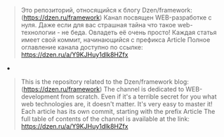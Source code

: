 >Это репозиторий, относящийся к блогу Dzen/framework: (https://dzen.ru/framework)
>Канал посвящен WEB-разработке с нуля. Даже если для вас страшная тайна что такое web-технологии - не беда. Овладеть её очень просто!
>Каждая статья имеет свой коммит, начинающийся с префикса Article
>Полное оглавление канала доступно по ссылке: https://dzen.ru/a/Y9KJHuy1dlk8HZfx
-
>This is the repository related to the Dzen/framework blog: (https://dzen.ru/framework)
>The channel is dedicated to WEB-development from scratch. Even if it's a terrible secret for you what web technologies are, it doesn't matter. It's very easy to master it!
>Each article has its own commit, starting with the prefix Article
>The full table of contents of the channel is available at the link: https://dzen.ru/a/Y9KJHuy1dlk8HZfx
